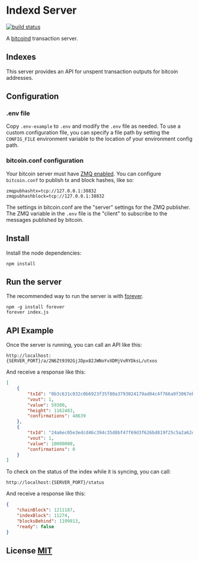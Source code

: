 # Indexd Server
[![build status](https://secure.travis-ci.org/CounterpartyXCP/indexd-server.png)](http://travis-ci.org/CounterpartyXCP/indexd-server)

A [bitcoind](https://github.com/bitcoin/bitcoin) transaction server.

## Indexes
This server provides an API for unspent transaction outputs for bitcoin addresses.  

## Configuration

### .env file
Copy `.env-example` to `.env` and modify the `.env` file as needed.  To use a custom configuration file, you can specify a file path by setting the `CONFIG_FILE` environment variable to the location of your environment config path.


### bitcoin.conf configuration
Your bitcoin server must have [ZMQ enabled](https://github.com/bitcoin/bitcoin/blob/master/doc/zmq.md).  You can configure `bitcoin.conf` to publish tx and block hashes, like so:

```
zmqpubhashtx=tcp://127.0.0.1:38832
zmqpubhashblock=tcp://127.0.0.1:38832
```

The settings in bitcoin.conf are the "server" settings for the ZMQ publisher.  The ZMQ variable in the `.env` file is the "client" to subscribe to the messages published by bitcoin.


## Install
Install the node dependencies:
```shell
npm install
```

## Run the server
The recommended way to run the server is with [forever](https://www.npmjs.com/package/forever).

```shell
npm -g install forever
forever index.js
```


## API Example
Once the server is running, you can call an API like this:
```
http://localhost:{SERVER_PORT}/a/2N6Zt9392GjJDpx82JWNoYvXDMjVvRYDksL/utxos
```

And receive a response like this:
```json
[
    {
        "txId": "0b3c631c032c0b6923f35f80a3793024179ad04c4f766a9f3067eb1d3efb5de6",
        "vout": 1,
        "value": 59300,
        "height": 1162483,
        "confirmations": 48639
    },
    {
        "txId": "24a6ec05e3edcd46c394c35d8bf47f69d3f626bd819f25c5a2a62de8ebc64827",
        "vout": 1,
        "value": 10000000,
        "confirmations": 0
    }
]
```

To check on the status of the index while it is syncing, you can call:
```
http://localhost:{SERVER_PORT}/status
```

And receive a response like this:
```json
{
    "chainBlock": 1211187,
    "indexBlock": 11274,
    "blocksBehind": 1199913,
    "ready": false
}
```


## License [MIT](LICENSE)
